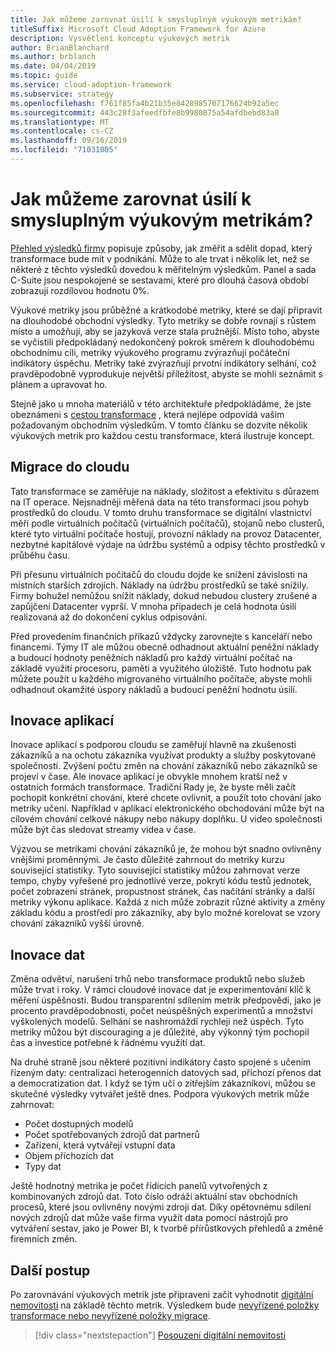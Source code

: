 ```yaml
---
title: Jak můžeme zarovnat úsilí k smysluplným výukovým metrikám?
titleSuffix: Microsoft Cloud Adoption Framework for Azure
description: Vysvětlení konceptu výukových metrik
author: BrianBlanchard
ms.author: brblanch
ms.date: 04/04/2019
ms.topic: guide
ms.service: cloud-adoption-framework
ms.subservice: strategy
ms.openlocfilehash: f761f85fa4b21b35e8428985707176624b92a5ec
ms.sourcegitcommit: 443c28f3afeedfbfe8b9980875a54afdbebd83a8
ms.translationtype: MT
ms.contentlocale: cs-CZ
ms.lasthandoff: 09/16/2019
ms.locfileid: "71031005"
---
```

<!-- markdownlint-disable MD026 -->

# <a name="how-can-we-align-efforts-to-meaningful-learning-metrics"></a>Jak můžeme zarovnat úsilí k smysluplným výukovým metrikám?

[Přehled výsledků firmy](./business-outcomes/index.md) popisuje způsoby, jak změřit a sdělit dopad, který transformace bude mít v podnikání. Může to ale trvat i několik let, než se některé z těchto výsledků dovedou k měřitelným výsledkům. Panel a sada C-Suite jsou nespokojené se sestavami, které pro dlouhá časová období zobrazují rozdílovou hodnotu 0%.

Výukové metriky jsou průběžné a krátkodobé metriky, které se dají připravit na dlouhodobé obchodní výsledky. Tyto metriky se dobře rovnají s růstem místo a umožňují, aby se jazyková verze stala pružnější. Místo toho, abyste se vyčistili předpokládaný nedokončený pokrok směrem k dlouhodobému obchodnímu cíli, metriky výukového programu zvýrazňují počáteční indikátory úspěchu. Metriky také zvýrazňují prvotní indikátory selhání, což pravděpodobně vyprodukuje největší příležitost, abyste se mohli seznámit s plánem a upravovat ho.

Stejně jako u mnoha materiálů v této architektuře předpokládáme, že jste obeznámeni s [cestou transformace](../govern/guides/index.md) , která nejlépe odpovídá vašim požadovaným obchodním výsledkům. V tomto článku se dozvíte několik výukových metrik pro každou cestu transformace, která ilustruje koncept.

## <a name="cloud-migration"></a>Migrace do cloudu

Tato transformace se zaměřuje na náklady, složitost a efektivitu s důrazem na IT operace. Nejsnadněji měřená data na této transformaci jsou pohyb prostředků do cloudu. V tomto druhu transformace se digitální vlastnictví měří podle virtuálních počítačů (virtuálních počítačů), stojanů nebo clusterů, které tyto virtuální počítače hostují, provozní náklady na provoz Datacenter, nezbytné kapitálové výdaje na údržbu systémů a odpisy těchto prostředků v průběhu času.

Při přesunu virtuálních počítačů do cloudu dojde ke snížení závislosti na místních starších zdrojích. Náklady na údržbu prostředků se také snížily. Firmy bohužel nemůžou snížit náklady, dokud nebudou clustery zrušené a zapůjčení Datacenter vyprší. V mnoha případech je celá hodnota úsilí realizovaná až do dokončení cyklus odpisování.

Před provedením finančních příkazů vždycky zarovnejte s kanceláří nebo financemi. Týmy IT ale můžou obecně odhadnout aktuální peněžní náklady a budoucí hodnoty peněžních nákladů pro každý virtuální počítač na základě využití procesoru, paměti a využitého úložiště. Tuto hodnotu pak můžete použít u každého migrovaného virtuálního počítače, abyste mohli odhadnout okamžité úspory nákladů a budoucí peněžní hodnotu úsilí.

## <a name="application-innovation"></a>Inovace aplikací

Inovace aplikací s podporou cloudu se zaměřují hlavně na zkušenosti zákazníků a na ochotu zákazníka využívat produkty a služby poskytované společností. Zvýšení počtu změn na chování zákazníků nebo zákazníků se projeví v čase. Ale inovace aplikací je obvykle mnohem kratší než v ostatních formách transformace. Tradiční Rady je, že byste měli začít pochopit konkrétní chování, které chcete ovlivnit, a použít toto chování jako metriky učení. Například v aplikaci elektronického obchodování může být na cílovém chování celkové nákupy nebo nákupy doplňku. U video společnosti může být čas sledovat streamy videa v čase.

Výzvou se metrikami chování zákazníků je, že mohou být snadno ovlivněny vnějšími proměnnými. Je často důležité zahrnout do metriky kurzu související statistiky. Tyto související statistiky můžou zahrnovat verze tempo, chyby vyřešené pro jednotlivé verze, pokrytí kódu testů jednotek, počet zobrazení stránek, propustnost stránek, čas načítání stránky a další metriky výkonu aplikace. Každá z nich může zobrazit různé aktivity a změny základu kódu a prostředí pro zákazníky, aby bylo možné korelovat se vzory chování zákazníků vyšší úrovně.

## <a name="data-innovation"></a>Inovace dat

Změna odvětví, narušení trhů nebo transformace produktů nebo služeb může trvat i roky. V rámci cloudové inovace dat je experimentování klíč k měření úspěšnosti. Budou transparentní sdílením metrik předpovědi, jako je procento pravděpodobnosti, počet neúspěšných experimentů a množství vyškolených modelů. Selhání se nashromáždí rychleji než úspěch. Tyto metriky můžou být discouraging a je důležité, aby výkonný tým pochopil čas a investice potřebné k řádnému využití dat.

Na druhé straně jsou některé pozitivní indikátory často spojené s učením řízeným daty: centralizaci heterogenních datových sad, příchozí přenos dat a democratization dat. I když se tým učí o zítřejším zákazníkovi, můžou se skutečné výsledky vytvářet ještě dnes. Podpora výukových metrik může zahrnovat:

- Počet dostupných modelů
- Počet spotřebovaných zdrojů dat partnerů
- Zařízení, která vytvářejí vstupní data
- Objem příchozích dat
- Typy dat

Ještě hodnotný metrika je počet řídicích panelů vytvořených z kombinovaných zdrojů dat. Toto číslo odráží aktuální stav obchodních procesů, které jsou ovlivněny novými zdroji dat. Díky opětovnému sdílení nových zdrojů dat může vaše firma využít data pomocí nástrojů pro vytváření sestav, jako je Power BI, k tvorbě přírůstkových přehledů a změně firemních změn.

## <a name="next-steps"></a>Další postup

Po zarovnávání výukových metrik jste připraveni začít vyhodnotit [digitální nemovitosti](../digital-estate/index.md) na základě těchto metrik. Výsledkem bude [nevyřízené položky transformace nebo nevyřízené položky migrace](../migrate/migration-considerations/prerequisites/technical-complexity.md).

> [!div class="nextstepaction"]
> [Posouzení digitální nemovitosti](../digital-estate/index.md)
